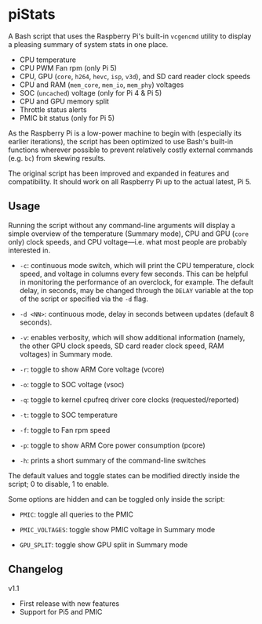 # piStats
A Bash script that uses the Raspberry Pi's built-in `vcgencmd` utility to display a pleasing summary of system stats in one place.
 - CPU temperature
 - CPU PWM Fan rpm (only Pi 5)
 - CPU, GPU (`core`, `h264`, `hevc`, `isp`, `v3d`), and SD card reader clock speeds
 - CPU and RAM (`mem_core`, `mem_io`, `mem_phy`) voltages
 - SOC (`uncached`) voltage (only for Pi 4 & Pi 5)
 - CPU and GPU memory split
 - Throttle status alerts
 - PMIC bit status (only for Pi 5)

As the Raspberry Pi is a low-power machine to begin with (especially its earlier iterations), the script has been optimized to use Bash's built-in functions wherever possible to prevent relatively costly external commands (e.g. `bc`) from skewing results.

The original script has been improved and expanded in features and compatibility.
It should work on all Raspberry Pi up to the actual latest, Pi 5.

## Usage
Running the script without any command-line arguments will display a simple overview of the temperature (Summary mode), CPU and GPU (`core` only) clock speeds, and CPU voltage—i.e. what most people are probably interested in.

- `-c`: continuous mode switch, which will print the CPU temperature, clock speed, and voltage in columns every few seconds. This can be helpful in monitoring the performance of an overclock, for example. The default delay, in seconds, may be changed through the `DELAY` variable at the top of the script or specified via the `-d` flag.

- `-d <NN>`: continuous mode, delay in seconds between updates (default 8 seconds).

- `-v`: enables verbosity, which will show additional information (namely, the other GPU clock speeds, SD card reader clock speed, RAM voltages) in Summary mode.

- `-r`: toggle to show ARM Core voltage (vcore)
- `-o`: toggle to SOC voltage (vsoc)
- `-q`: toggle to kernel cpufreq driver core clocks (requested/reported)
- `-t`: toggle to SOC temperature
- `-f`: toggle to Fan rpm speed
- `-p`: toggle to show ARM Core power consumption (pcore)
- `-h`: prints a short summary of the command-line switches

The default values and toggle states can be modified directly inside the script; 0 to disable, 1 to enable.

Some options are hidden and can be toggled only inside the script: 

- `PMIC`: toggle all queries to the PMIC 

- `PMIC_VOLTAGES`: toggle show PMIC voltage in Summary mode

- `GPU_SPLIT`: toggle show GPU split in Summary mode

## Changelog

v1.1
   - First release with new features
   - Support for Pi5 and PMIC
